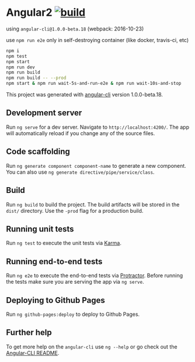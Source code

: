 # Angular2 [![build](https://travis-ci.org/daggerok/angular2.svg?branch=angular-cli@1.0.0-beta.18)](https://travis-ci.org/daggerok/angular2)

using `angular-cli@1.0.0-beta.18` (webpack: 2016-10-23)

use `npm run e2e` only in self-destroying container (like docker, travis-ci, etc)

```bash
npm i
npm test
npm start
npm run dev
npm run build
npm run build -- --prod
npm start & npm run wait-5s-and-run-e2e & npm run wait-10s-and-stop
```

This project was generated with [angular-cli](https://github.com/angular/angular-cli) version 1.0.0-beta.18.

## Development server
Run `ng serve` for a dev server. Navigate to `http://localhost:4200/`. The app will automatically reload if you change any of the source files.

## Code scaffolding

Run `ng generate component component-name` to generate a new component. You can also use `ng generate directive/pipe/service/class`.

## Build

Run `ng build` to build the project. The build artifacts will be stored in the `dist/` directory. Use the `-prod` flag for a production build.

## Running unit tests

Run `ng test` to execute the unit tests via [Karma](https://karma-runner.github.io).

## Running end-to-end tests

Run `ng e2e` to execute the end-to-end tests via [Protractor](http://www.protractortest.org/).
Before running the tests make sure you are serving the app via `ng serve`.

## Deploying to Github Pages

Run `ng github-pages:deploy` to deploy to Github Pages.

## Further help

To get more help on the `angular-cli` use `ng --help` or go check out the [Angular-CLI README](https://github.com/angular/angular-cli/blob/master/README.md).
